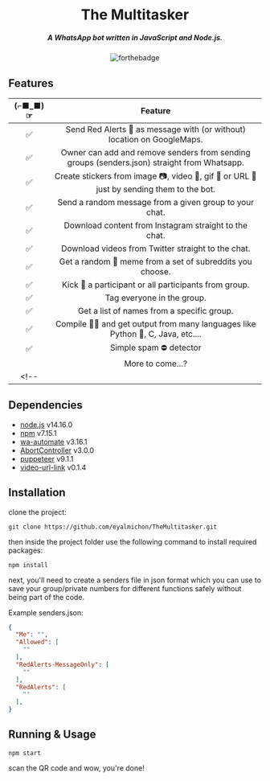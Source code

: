 <div align="center">

# The Multitasker

##### A WhatsApp bot written in JavaScript and Node.js.

![forthebadge](https://img.shields.io/badge/Made%20with-Node.js-green)


</div>


## Features

| (⌐■_■)☞|                Feature           |
| :-----------: | :--------------------------------: |
|       ✅       | Send Red Alerts 🚀 as message with (or without) location on GoogleMaps. |
|       ✅       | Owner can add and remove senders from sending groups (senders.json) straight from Whatsapp.     |
|       ✅       |     Create stickers from image 📷, video 🎥, gif 👾 or URL 🔗 just by sending them to the bot.          |
|       ✅       |     Send a random message from a given group to your chat.          |
|       ✅       |     Download content from Instagram straight to the chat.          |
|       ✅       |     Download videos from Twitter straight to the chat.          |
|       ✅      |     Get a random 🎲 meme from a set of subreddits you choose.          |
|       ✅       |     Kick 🦶 a participant or all participants from group.          |
|       ✅       |     Tag everyone in the group.          |
|       ✅      |     Get a list of names from a specific group.          |
|       ✅      |     Compile 👨‍💻 and get output from many languages like Python 🐍, C, Java, etc....          |
|       ✅      |     Simple spam ⛔ detector          |
|              |     More to come...?          |
<!-- |              |      | -->
## Dependencies
- [node.js](https://nodejs.org/en/download/) v14.16.0
- [npm]() v7.15.1
- [wa-automate](https://github.com/open-wa/wa-automate-nodejs) v3.16.1
- [AbortController](https://github.com/mysticatea/abort-controller#readme) v3.0.0
- [puppeteer](https://github.com/puppeteer/puppeteer#readme) v9.1.1
- [video-url-link](https://github.com/catcto/video-url-link#readme) v0.1.4

## Installation
clone the project:
```
git clone https://github.com/eyalmichon/TheMultitasker.git
```
then inside the project folder use the following command to install required packages:
```
npm install
```
next, you'll need to create a senders file in json format which you can use to save your group/private numbers for different functions safely without being part of the code.

Example senders.json:
```json
{
  "Me": "",
  "Allowed": [
    ""
  ],
  "RedAlerts-MessageOnly": [
    ""
  ],
  "RedAlerts": [
    ""
  ],
}
```

## Running & Usage

```
npm start
```
scan the QR code and wow, you're done!
